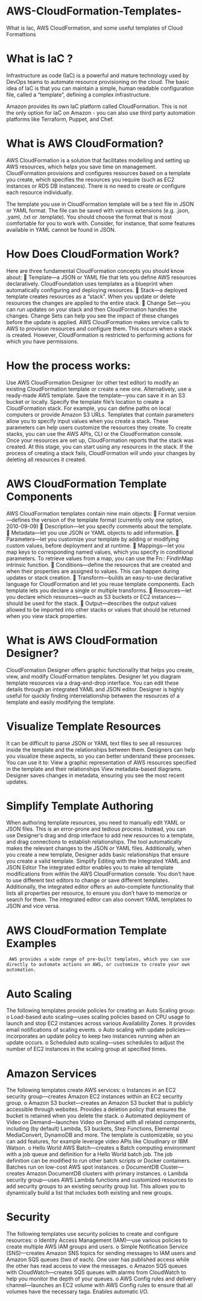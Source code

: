 # AWS-CloudFormation-Templates-
What is Iac, AWS CloudFormation, and some useful templates of Cloud Formattions

# What is IaC ?
Infrastructure as code (IaC) is a powerful and mature technology used by DevOps teams to automate resource provisioning on the cloud. The basic idea of IaC is that you can maintain a simple, human readable configuration file, called a “template”, defining a complex infrastructure.

Amazon provides its own IaC platform called CloudFormation. This is not the only option for IaC on Amazon - you can also use third party automation platforms like Terraform, Puppet, and Chef.

# What is AWS CloudFormation?
AWS CloudFormation is a solution that facilitates modelling and setting up AWS resources, which helps you save time on management. CloudFormation provisions and configures resources based on a template you create, which specifies the resources you require (such as EC2 instances or RDS DB instances). There is no need to create or configure each resource individually.

The template you use in CloudFormation template will be a text file in JSON or YAML format. The file can be saved with various extensions (e.g. .json, .yaml, .txt or .template). You should choose the format that is most comfortable for you to work with. Consider, for instance, that some features available in YAML cannot be found in JSON.

# How Does CloudFormation Work?
Here are three fundamental CloudFormation concepts you should know about:
	Template—a JSON or YAML file that lets you define AWS resources declaratively. CloudFoundation uses templates as a blueprint when automatically configuring and deploying resources.
	Stack—a deployed template creates resources as a “stack”. When you update or delete resources the changes are applied to the entire stack.
	Change Set—you can run updates on your stack and then CloudFormation handles the changes. Change Sets can help you see the impact of these changes before the update is applied.
AWS CloudFormation makes service calls to AWS to provision resources and configure them. This occurs when a stack is created. However, CloudFormation is restricted to performing actions for which you have permissions.

# How the process works:
Use AWS CloudFormation Designer (or other text editor) to modify an existing CloudFormation template or create a new one. Alternatively, use a ready-made AWS template.
Save the template—you can save it in an S3 bucket or locally.
Specify the template file’s location to create a CloudFormation stack. For example, you can define paths on local computers or provide Amazon S3 URLs. Templates that contain parameters allow you to specify input values when you create a stack. These parameters can help users customize the resources they create.
To create stacks, you can use the AWS APIs, CLI or the CloudFormation console.
        Once your resources are set up, CloudFormation reports that the stack was created. At this stage, you can start using any resources in the stack. If the process of creating a stack fails, CloudFormation will undo your changes by deleting all resources it created.

# AWS CloudFormation Template Components
AWS CloudFormation templates contain nine main objects:
	Format version—defines the version of the template format (currently only one option, 2010-09-09)
	Description—let you specify comments about the template.
	Metadata—let you use JSON or YAML objects to add information.
	Parameters—let you customize your template by adding or modifying custom values, before deployment and at runtime.
	Mappings—let you map keys to corresponding named values, which you specify in conditional parameters. To retrieve values from a map, you can use the Fn:: FindInMap intrinsic function.
	Conditions—define the resources that are created and when their properties are assigned to values. This can happen during updates or stack creation.
	Transform—builds an easy-to-use declarative language for CloudFormation and let you reuse template components. Each template lets you declare a single or multiple transforms.
	Resources—let you declare which resources—such as S3 buckets or EC2 instances—should be used for the stack.
	Output—describes the output values allowed to be imported into other stacks or values that should be returned when you view stack properties.

# What is AWS CloudFormation Designer?
CloudFormation Designer offers graphic functionality that helps you create, view, and modify CloudFormation templates. Designer let you diagram template resources via a drag-and-drop interface. You can edit these details through an integrated YAML and JSON editor. Designer is highly useful for quickly finding interrelationship between the resources of a template and easily modifying the template.
# Visualize Template Resources
It can be difficult to parse JSON or YAML text files to see all resources inside the template and the relationships between them. Designers can help you visualize these aspects, so you can better understand these processes. You can use it to:
View a graphic representation of AWS resources specified in the template and their relationships
View metadata-based diagrams. Designer saves changes in metadata, ensuring you see the most recent updates.
# Simplify Template Authoring
When authoring template resources, you need to manually edit YAML or JSON files. This is an error-prone and tedious process. Instead, you can use Designer’s drag and drop interface to add new resources to a template, and drag connections to establish relationships. The tool automatically makes the relevant changes to the JSON or YAML files. Additionally, when you create a new template, Designer adds basic relationships that ensure you create a valid template.
Simplify Editing with the Integrated YAML and JSON Editor
The integrated editor enables you to make all template modifications from within the AWS CloudFormation console. You don’t have to use different text editors to change or save different templates. Additionally, the integrated editor offers an auto-complete functionality that lists all properties per resource, to ensure you don’t have to memorize or search for them. The integrated editor can also convert YAML templates to JSON and vice versa.

# AWS CloudFormation Template Examples
     AWS provides a wide range of pre-built templates, which you can use directly to automate actions on AWS, or customize to create your own automation.

# Auto Scaling
The following templates provide policies for creating an Auto Scaling group:
o	Load-based auto scaling—uses scaling policies based on CPU usage to launch and stop EC2 instances across various Availability Zones. It provides email notifications of scaling events.
o	Auto scaling with update policies—incorporates an update policy to keep two instances running when an update occurs.
o	Scheduled auto scaling—uses schedules to adjust the number of EC2 instances in the scaling group at specified times.

# Amazon Services
The following templates create AWS services:
o	Instances in an EC2 security group—creates Amazon EC2 instances within an EC2 security group.
o	Amazon S3 bucket—creates an Amazon S3 bucket that is publicly accessible through websites. Provides a deletion policy that ensures the bucket is retained when you delete the stack.
o	Automated deployment of Video on Demand—launches Video on Demand with all related components, including (by default) Lambda, S3 buckets, Step Functions, Elemental MediaConvert, DynamoDB and more. The template is customizable, so you can add features, for example leverage video APIs like Cloudinary or IBM Watson.
o	Hello World AWS Batch—creates a Batch computing environment with a job queue and definition for a Hello World batch job. The job definition can be modified to run other batch scripts or Docker containers. Batches run on low-cost AWS spot instances.
o	DocumentDB Cluster—creates Amazon DocumentDB clusters with primary instances.
o	Lambda security group—uses AWS Lambda functions and customized resources to add security groups to an existing security group list. This allows you to dynamically build a list that includes both existing and new groups.
# Security
The following templates use security policies to create and configure resources:
o	Identity Access Management (IAM)—use various policies to create multiple AWS IAM groups and users.
o	Simple Notification Service (SNS)—creates Amazon SNS topics for sending messages to IAM users and Amazon SQS queues (two of each). One user has published access while the other has read access to view the messages.
o	Amazon SQS queues with CloudWatch—creates SQS queues with alarms from CloudWatch to help you monitor the depth of your queues.
o	AWS Config rules and delivery channel—launches an EC2 volume with AWS Config rules to ensure that all volumes have the necessary taga. Enables automatic I/O.


